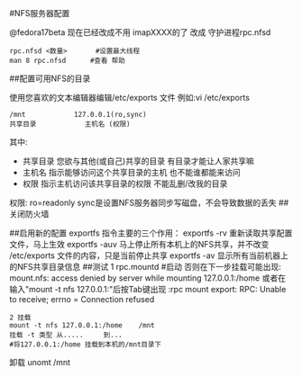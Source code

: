 #NFS服务器配置

@fedora17beta
现在已经改成不用 imapXXXX的了
改成 守护进程rpc.nfsd
 
	rpc.nfsd <数量>		#设置最大线程
	man 8 rpc.nfsd 		#查看 帮助
##配置可用NFS的目录

使用您喜欢的文本编辑器编辑/etc/exports 文件
例如:<coede>vi /etc/exports</code>

	/mnt			127.0.0.1(ro,sync)
	共享目录			主机名	(权限)  
其中:

* 共享目录	您欲与其他(或自己)共享的目录		有目录才能让人家共享嘛
* 主机名	指示能够访问这个共享目录的主机		也不能谁都能来访问
* 权限	指示主机访问该共享目录的权限		不能乱删/改我的目录

	
权限:
ro=readonly
sync是设置NFS服务器同步写磁盘，不会导致数据的丢失
##关闭防火墙

##启用新的配置
exportfs 指令主要的三个作用：
exportfs -rv   重新读取共享配置文件，马上生效
exportfs -auv  马上停止所有本机上的NFS共享，并不改变 /etc/exports 文件的内容，只是当前停止共享
exportfs -av   显示所有当前机器上的NFS共享目录信息
##测试
	1
	rpc.mountd			#启动
	否则在下一步挂载可能出现:
		mount.nfs: access denied by server while mounting 127.0.0.1:/home
	或者在输入"mount -t nfs 127.0.0.1:"后按Tab键出现
		:rpc mount export: RPC: Unable to receive; errno = Connection refused
	
	2 挂载
	mount -t nfs 127.0.0.1:/home 	/mnt
	挂载 -t 类型 从.....		到...
	#将127.0.0.1:/home 挂载到本机的/mnt目录下

卸载 unomt /mnt


